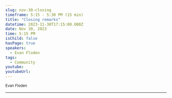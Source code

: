 ```yaml
---
slug: nov-30-closing
timeframe: 5:15 - 5:30 PM (15 min)
title: "Closing remarks"
datetime: 2023-11-30T17:15:00.000Z
date: Nov 30, 2023
time: 5:15 PM
isChild: false
hasPage: true
speakers:
  - Evan Floden
tags:
  - Community
youtube: 
youtubeUrl: 
---
```

<div className="mb-4">
  <small className="typo-small">
    Evan Floden
  </small>
</div>

<hr className="border-t border-gray-50 mb-4 opacity-20" />
